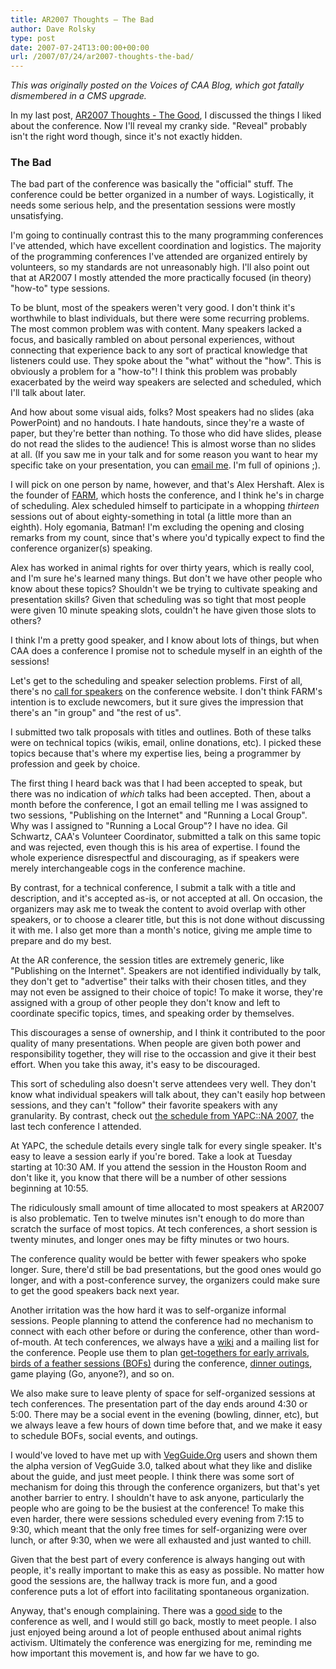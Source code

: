 ```yaml
---
title: AR2007 Thoughts – The Bad
author: Dave Rolsky
type: post
date: 2007-07-24T13:00:00+00:00
url: /2007/07/24/ar2007-thoughts-the-bad/
---
```

_This was originally posted on the Voices of CAA Blog, which got fatally dismembered in a CMS upgrade._

In my last post, [AR2007 Thoughts - The Good][1], I discussed the things I liked about the conference. Now I'll reveal my cranky side. "Reveal" probably isn't the right word though, since it's not exactly hidden.

### The Bad

The bad part of the conference was basically the "official" stuff. The conference could be better organized in a number of ways. Logistically, it needs some serious help, and the presentation sessions were mostly unsatisfying.

I'm going to continually contrast this to the many programming conferences I've attended, which have excellent coordination and logistics. The majority of the programming conferences I've attended are organized entirely by volunteers, so my standards are not unreasonably high. I'll also point out that at AR2007 I mostly attended the more practically focused (in theory) "how-to" type sessions.

To be blunt, most of the speakers weren't very good. I don't think it's worthwhile to blast individuals, but there were some recurring problems. The most common problem was with content. Many speakers lacked a focus, and basically rambled on about personal experiences, without connecting that experience back to any sort of practical knowledge that listeners could use. They spoke about the "what" without the "how". This is obviously a problem for a "how-to"! I think this problem was probably exacerbated by the weird way speakers are selected and scheduled, which I'll talk about later.

And how about some visual aids, folks? Most speakers had no slides (aka PowerPoint) and no handouts. I hate handouts, since they're a waste of paper, but they're better than nothing. To those who did have slides, please do not read the slides to the audience! This is almost worse than no slides at all. (If you saw me in your talk and for some reason you want to hear my specific take on your presentation, you can [email me][2]. I'm full of opinions ;).

I will pick on one person by name, however, and that's Alex Hershaft. Alex is the founder of [FARM][3], which hosts the conference, and I think he's in charge of scheduling. Alex scheduled himself to participate in a whopping _thirteen_ sessions out of about eighty-something in total (a little more than an eighth). Holy egomania, Batman! I'm excluding the opening and closing remarks from my count, since that's where you'd typically expect to find the conference organizer(s) speaking.

Alex has worked in animal rights for over thirty years, which is really cool, and I'm sure he's learned many things. But don't we have other people who know about these topics? Shouldn't we be trying to cultivate speaking and presentation skills? Given that scheduling was so tight that most people were given 10 minute speaking slots, couldn't he have given those slots to others?

I think I'm a pretty good speaker, and I know about lots of things, but when CAA does a conference I promise not to schedule myself in an eighth of the sessions!

Let's get to the scheduling and speaker selection problems. First of all, there's no [call for speakers][4] on the conference website. I don't think FARM's intention is to exclude newcomers, but it sure gives the impression that there's an "in group" and "the rest of us".

I submitted two talk proposals with titles and outlines. Both of these talks were on technical topics (wikis, email, online donations, etc). I picked these topics because that's where my expertise lies, being a programmer by profession and geek by choice.

The first thing I heard back was that I had been accepted to speak, but there was no indication of _which_ talks had been accepted. Then, about a month before the conference, I got an email telling me I was assigned to two sessions, "Publishing on the Internet" and "Running a Local Group". Why was I assigned to "Running a Local Group"? I have no idea. Gil Schwartz, CAA's Volunteer Coordinator, submitted a talk on this same topic and was rejected, even though this is his area of expertise. I found the whole experience disrespectful and discouraging, as if speakers were merely interchangeable cogs in the conference machine.

By contrast, for a technical conference, I submit a talk with a title and description, and it's accepted as-is, or not accepted at all. On occasion, the organizers may ask me to tweak the content to avoid overlap with other speakers, or to choose a clearer title, but this is not done without discussing it with me. I also get more than a month's notice, giving me ample time to prepare and do my best.

At the AR conference, the session titles are extremely generic, like "Publishing on the Internet". Speakers are not identified individually by talk, they don't get to "advertise" their talks with their chosen titles, and they may not even be assigned to their choice of topic! To make it worse, they're assigned with a group of other people they don't know and left to coordinate specific topics, times, and speaking order by themselves.

This discourages a sense of ownership, and I think it contributed to the poor quality of many presentations. When people are given both power and responsibility together, they will rise to the occassion and give it their best effort. When you take this away, it's easy to be discouraged.

This sort of scheduling also doesn't serve attendees very well. They don't know what individual speakers will talk about, they can't easily hop between sessions, and they can't "follow" their favorite speakers with any granularity. By contrast, check out [the schedule from YAPC::NA 2007][5], the last tech conference I attended.

At YAPC, the schedule details every single talk for every single speaker. It's easy to leave a session early if you're bored. Take a look at Tuesday starting at 10:30 AM. If you attend the session in the Houston Room and don't like it, you know that there will be a number of other sessions beginning at 10:55.

The ridiculously small amount of time allocated to most speakers at AR2007 is also problematic. Ten to twelve minutes isn't enough to do more than scratch the surface of most topics. At tech conferences, a short session is twenty minutes, and longer ones may be fifty minutes or two hours.

The conference quality would be better with fewer speakers who spoke longer. Sure, there'd still be bad presentations, but the good ones would go longer, and with a post-conference survey, the organizers could make sure to get the good speakers back next year.

Another irritation was the how hard it was to self-organize informal sessions. People planning to attend the conference had no mechanism to connect with each other before or during the conference, other than word-of-mouth. At tech conferences, we always have a [wiki][6] and a mailing list for the conference. People use them to plan [get-togethers for early arrivals][7], [birds of a feather sessions (BOFs)][8] during the conference, [dinner outings][9], game playing (Go, anyone?), and so on.

We also make sure to leave plenty of space for self-organized sessions at tech conferences. The presentation part of the day ends around 4:30 or 5:00. There may be a social event in the evening (bowling, dinner, etc), but we always leave a few hours of down time before that, and we make it easy to schedule BOFs, social events, and outings.

I would've loved to have met up with [VegGuide.Org][10] users and shown them the alpha version of VegGuide 3.0, talked about what they like and dislike about the guide, and just meet people. I think there was some sort of mechanism for doing this through the conference organizers, but that's yet another barrier to entry. I shouldn't have to ask anyone, particularly the people who are going to be the busiest at the conference! To make this even harder, there were sessions scheduled every evening from 7:15 to 9:30, which meant that the only free times for self-organizing were over lunch, or after 9:30, when we were all exhausted and just wanted to chill.

Given that the best part of every conference is always hanging out with people, it's really important to make this as easy as possible. No matter how good the sessions are, the hallway track is more fun, and a good conference puts a lot of effort into facilitating spontaneous organization.

Anyway, that's enough complaining. There was a [good side][1] to the conference as well, and I would still go back, mostly to meet people. I also just enjoyed being around a lot of people enthused about animal rights activism. Ultimately the conference was energizing for me, reminding me how important this movement is, and how far we have to go.

 [1]: /2007/07/24/ar2007-thoughts-the-good/
 [2]: mailto:dave@exploreveg.org
 [3]: http://www.farmusa.org/
 [4]: http://conferences.mongueurs.net/yn2007/cfp.html
 [5]: http://conferences.mongueurs.net/yn2007/schedule
 [6]: http://conferences.mongueurs.net/yn2007/wiki
 [7]: http://conferences.mongueurs.net/yn2007/wiki?node=Pre-YAPC%20Goings-on
 [8]: http://conferences.mongueurs.net/yn2007/wiki?node=Mason%20BOF
 [9]: http://conferences.mongueurs.net/yn2007/wiki?node=Sunday%20Night%20Dinner
 [10]: http://www.vegguide.org/